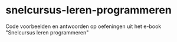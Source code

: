 # snelcursus-leren-programmeren
Code voorbeelden en antwoorden op oefeningen uit het e-book "Snelcursus leren programmeren"

